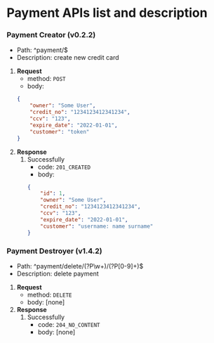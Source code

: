 # Payment APIs list and description

### Payment Creator **(v0.2.2)**
- Path: ^payment/$
- Description: create new credit card
1. **Request**
    - method: `POST`
    - body:
    ```json
    {
        "owner": "Some User",
        "credit_no": "1234123412341234",
        "ccv": "123",
        "expire_date": "2022-01-01",
        "customer": "token"
    }
    ```
2. **Response**
    1. Successfully
        - code: `201_CREATED`
        - body:
        ```json
        {
            "id": 1,
            "owner": "Some User",
            "credit_no": "1234123412341234",
            "ccv": "123",
            "expire_date": "2022-01-01",
            "customer": "username: name surname"
        }
        ```

### Payment Destroyer **(v1.4.2)**
- Path: ^payment/delete/(?P<token>\w+)/(?P<ip>[0-9]+)$
- Description: delete payment
1. **Request**
    - method: `DELETE`
    - body: [none]
2. **Response**
    1. Successfully
        - code: `204_NO_CONTENT`
        - body: [none]
